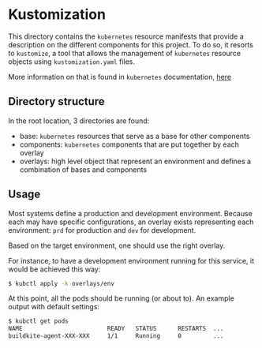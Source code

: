 # Kustomization

This directory contains the ```kubernetes``` resource manifests that provide a description on the different components
for this project. To do so, it resorts to ```kustomize```, a tool that allows the management of ```kubernetes```
resource objects using ```kustomization.yaml``` files.

More information on that is found in ```kubernetes```
documentation, [here](https://kubernetes.io/docs/tasks/manage-kubernetes-objects/kustomization/)

## Directory structure

In the root location, 3 directories are found:

* base: ```kubernetes``` resources that serve as a base for other components
* components: ```kubernetes``` components that are put together by each overlay
* overlays: high level object that represent an environment and defines a combination of bases and components

## Usage

Most systems define a production and development environment. Because each may have specific configurations, an overlay
exists representing each environment: ```prd``` for production and ```dev``` for development.

Based on the target environment, one should use the right overlay.

For instance, to have a development environment running for this service, it would be achieved this way:

```bash
$ kubctl apply -k overlays/env
```

At this point, all the pods should be running (or about to). An example output with default settings:

```bash
$ kubctl get pods
NAME                        READY   STATUS      RESTARTS  ...
buildkite-agent-XXX-XXX     1/1     Running     0         ...
```
